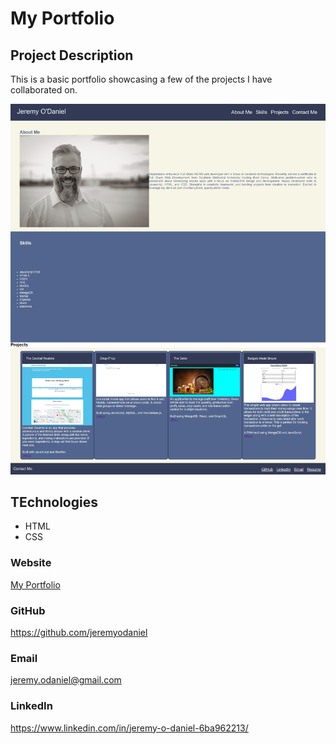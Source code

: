 
  # My Portfolio


  ## Project Description
  This is a basic portfolio showcasing a few of the projects I have collaborated on.

![Image](/assets/images/my-portfolio.png)

  ## TEchnologies
  * HTML
  * CSS

  ### Website
  <a href="https://jeremyodaniel.github.io/my-portfolio/" target="_blank">My Portfolio</a>

  ### GitHub
  https://github.com/jeremyodaniel

  ### Email
  jeremy.odaniel@gmail.com
  
  ### LinkedIn
  https://www.linkedin.com/in/jeremy-o-daniel-6ba962213/
